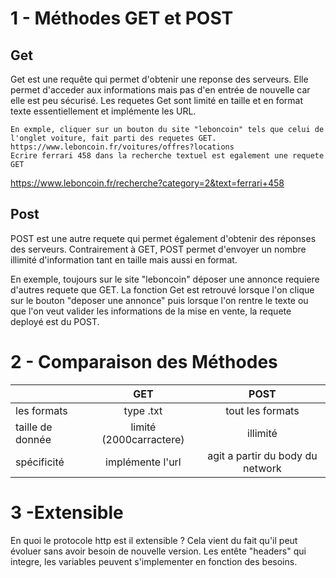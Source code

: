# 1 - Méthodes GET et POST

## Get 
Get est une requête qui permet d'obtenir une reponse des serveurs.
	Elle permet d'acceder aux informations mais pas d'en entrée de nouvelle car elle est peu sécurisé.
	Les requetes Get sont limité en taille et en format texte essentiellement et implémente les URL.
	
	En exmple, cliquer sur un bouton du site "leboncoin" tels que celui de l'onglet voiture, fait parti des requetes GET.
	https://www.leboncoin.fr/voitures/offres?locations
	Ecrire ferrari 458 dans la recherche textuel est egalement une requete GET
https://www.leboncoin.fr/recherche?category=2&text=ferrari+458

## Post
POST est une autre requete qui permet également d'obtenir des réponses des serveurs.
Contrairement à GET, POST permet d'envoyer un nombre illimité d'information tant en taille mais aussi en format.

En exemple, toujours sur le site "leboncoin" déposer une annonce requiere d'autres requete que GET.
La fonction Get est retrouvé lorsque l'on clique sur le bouton "deposer une annonce" puis lorsque l'on rentre le texte ou que l'on veut valider les informations de la mise en vente, la requete deployé est du POST.



# 2 - Comparaison des Méthodes

|       | GET | POST |
|:------|:---------:|:----------:|
|les formats|type .txt|tout les formats|
|taille de donnée|limité (2000carractere)|illimité|
|spécificité|implémente l'url|agit a partir du body du network|

# 3 -Extensible

En quoi le protocole http est il extensible ?
Cela vient du fait qu'il peut évoluer sans avoir besoin de nouvelle version.
Les entête "headers" qui integre, les variables peuvent s'implementer en fonction des besoins.

